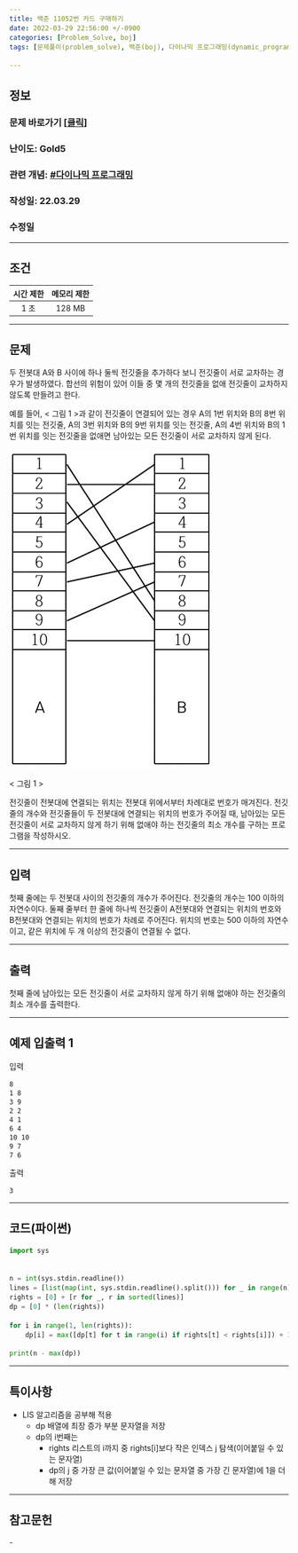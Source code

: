 ```yaml
---
title: 백준 11052번 카드 구매하기
date: 2022-03-29 22:56:00 +/-0900
categories: [Problem_Solve, boj]
tags: [문제풀이(problem_solve), 백준(boj), 다이나믹 프로그래밍(dynamic_programming)]

---
```

## 정보
### 문제 바로가기 [[클릭](https://www.acmicpc.net/problem/2565)]
### 난이도: Gold5
### 관련 개념: [#다이나믹 프로그래밍](https://www.acmicpc.net/problemset?sort=ac_desc&algo=33)
### 작성일: 22.03.29
### 수정일

---
## 조건

시간 제한|메모리 제한
:---:|:---:
1 초|128 MB

---
## 문제
두 전봇대 A와 B 사이에 하나 둘씩 전깃줄을 추가하다 보니 전깃줄이 서로 교차하는 경우가 발생하였다. 합선의 위험이 있어 이들 중 몇 개의 전깃줄을 없애 전깃줄이 교차하지 않도록 만들려고 한다.

예를 들어, < 그림 1 >과 같이 전깃줄이 연결되어 있는 경우 A의 1번 위치와 B의 8번 위치를 잇는 전깃줄, A의 3번 위치와 B의 9번 위치를 잇는 전깃줄, A의 4번 위치와 B의 1번 위치를 잇는 전깃줄을 없애면 남아있는 모든 전깃줄이 서로 교차하지 않게 된다.

![전기줄](/assets/img/problem_solve/boj/2565_problem.png)

< 그림 1 >

전깃줄이 전봇대에 연결되는 위치는 전봇대 위에서부터 차례대로 번호가 매겨진다. 전깃줄의 개수와 전깃줄들이 두 전봇대에 연결되는 위치의 번호가 주어질 때, 남아있는 모든 전깃줄이 서로 교차하지 않게 하기 위해 없애야 하는 전깃줄의 최소 개수를 구하는 프로그램을 작성하시오.

---
## 입력
첫째 줄에는 두 전봇대 사이의 전깃줄의 개수가 주어진다. 전깃줄의 개수는 100 이하의 자연수이다. 둘째 줄부터 한 줄에 하나씩 전깃줄이 A전봇대와 연결되는 위치의 번호와 B전봇대와 연결되는 위치의 번호가 차례로 주어진다. 위치의 번호는 500 이하의 자연수이고, 같은 위치에 두 개 이상의 전깃줄이 연결될 수 없다.

---
## 출력
첫째 줄에 남아있는 모든 전깃줄이 서로 교차하지 않게 하기 위해 없애야 하는 전깃줄의 최소 개수를 출력한다.

---
## 예제 입출력 1
입력
```
8
1 8
3 9
2 2
4 1
6 4
10 10
9 7
7 6
```

출력
```
3
```

---
## 코드(파이썬)
```python
import sys


n = int(sys.stdin.readline())
lines = [list(map(int, sys.stdin.readline().split())) for _ in range(n)]
rights = [0] + [r for _, r in sorted(lines)]
dp = [0] * (len(rights))

for i in range(1, len(rights)):
    dp[i] = max([dp[t] for t in range(i) if rights[t] < rights[i]]) + 1

print(n - max(dp))

```

---
## 특이사항
- LIS 알고리즘을 공부해 적용
  - dp 배열에 최장 증가 부분 문자열을 저장
  - dp의 i번째는
    - rights 리스트의 i까지 중 rights[i]보다 작은 인덱스 j 탐색(이어붙일 수 있는 문자열)
    - dp의 j 중 가장 큰 값(이어붙일 수 있는 문자열 중 가장 긴 문자열)에 1을 더해 저장

---
## 참고문헌
\- 
